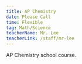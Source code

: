 ```yaml
---
title: AP Chemistry
date: Please Call
time: Flexible
tag: Math/Science
teacherName: Mr. Lee
teacherLink: /staff/mr-lee
---
```

AP Chemistry school course.